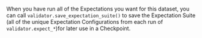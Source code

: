 When you have run all of the Expectations you want for this dataset, you can call `validator.save_expectation_suite()` to save the Expectation Suite (all of the unique Expectation Configurations from each run of `validator.expect_*`)for later use in a Checkpoint.

```python title="Python" name="version-0.18 docs/docusaurus/docs/snippets/aws_cloud_storage_pandas.py save_expectations"
```
